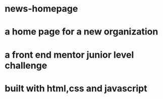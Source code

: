 # news-homepage
# a home page for a new organization
# a front end mentor junior level challenge
# built with html,css and javascript
